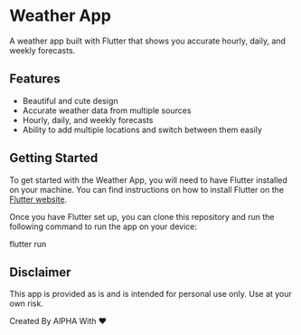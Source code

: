 # Weather App

A weather app built with Flutter that shows you accurate hourly, daily, and weekly forecasts.

## Features

- Beautiful and cute design
- Accurate weather data from multiple sources
- Hourly, daily, and weekly forecasts
- Ability to add multiple locations and switch between them easily

## Getting Started

To get started with the Weather App, you will need to have Flutter installed on your machine. You can find instructions on how to install Flutter on the [Flutter website](https://flutter.dev/docs/get-started/install).

Once you have Flutter set up, you can clone this repository and run the following command to run the app on your device:

flutter run

## Disclaimer

This app is provided as is and is intended for personal use only. Use at your own risk.



Created By AlPHA With ❤️
